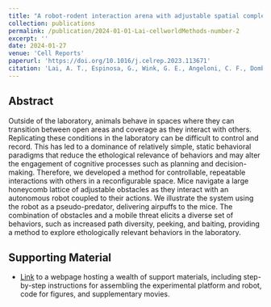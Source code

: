 ```yaml
---
title: "A robot-rodent interaction arena with adjustable spatial complexity for ethologically relevant behavioral studies"
collection: publications
permalink: /publication/2024-01-01-Lai-cellworldMethods-number-2
excerpt: ''
date: 2024-01-27
venue: 'Cell Reports'
paperurl: 'https://doi.org/10.1016/j.celrep.2023.113671'
citation: 'Lai, A. T., Espinosa, G., Wink, G. E., Angeloni, C. F., Dombeck, D. A., & MacIver, M. A. (2024). A robot-rodent interaction arena with adjustable spatial complexity for ethologically relevant behavioral studies. Cell Reports, 43(2).'
---
```


## Abstract
Outside of the laboratory, animals behave in spaces where they can transition between open areas and coverage as they interact with others. Replicating these conditions in the laboratory can be difficult to control and record. This has led to a dominance of relatively simple, static behavioral paradigms that reduce the ethological relevance of behaviors and may alter the engagement of cognitive processes such as planning and decision-making. Therefore, we developed a method for controllable, repeatable interactions with others in a reconfigurable space. Mice navigate a large honeycomb lattice of adjustable obstacles as they interact with an autonomous robot coupled to their actions. We illustrate the system using the robot as a pseudo-predator, delivering airpuffs to the mice. The combination of obstacles and a mobile threat elicits a diverse set of behaviors, such as increased path diversity, peeking, and baiting, providing a method to explore ethologically relevant behaviors in the laboratory.

## Supporting Material 
* [Link](https://cellworld.github.io/paper.html) to a webpage hosting a wealth of support materials, including step-by-step instructions for assembling the experimental platform and robot, code for figures, and supplementary movies.